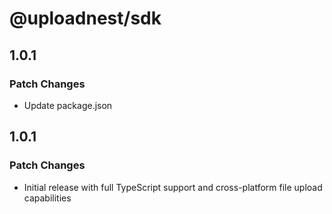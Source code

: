 # @uploadnest/sdk

## 1.0.1

### Patch Changes

- Update package.json

## 1.0.1

### Patch Changes

- Initial release with full TypeScript support and cross-platform file upload capabilities
